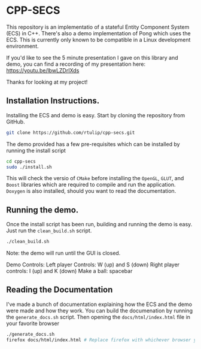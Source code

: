
# CPP-SECS
This repository is an implementatio of a stateful Entity Component System (ECS) in C++. There's also a demo implementation of Pong which uses the ECS. This is currently only known to be compatible in a Linux development environment.

If you'd like to see the 5 minute presentation I gave on this library and demo, you can find a recording of my presentation here: https://youtu.be/lbwLZDrIXds

Thanks for looking at my project!

## Installation Instructions.

Installing the ECS and demo is easy. Start by cloning the repository from GitHub.
```bash
git clone https://github.com/rtulip/cpp-secs.git
``` 

The demo provided has a few pre-requisites which can be installed by running the install script
```bash
cd cpp-secs
sudo ./install.sh
```

This will check the versio of `CMake` before installing the `OpenGL`, `GLUT`, and `Boost` libraries which are required to compile and run the application. `Doxygen` is also installed, should you want to read the documentation.

## Running the demo.
Once the install script has been run, building and running the demo is easy. Just run the `clean_build.sh` script.
```bash
./clean_build.sh
``` 
Note: the demo will run until the GUI is closed.

Demo Controls:
    Left player Controls: W (up) and S (down)
    Right player controls: I (up) and K (down)
    Make a ball: spacebar 

## Reading the Documentation
I've made a bunch of documentation explaining how the ECS and the demo were made and how they work. You can build the documenation by running the `generate_docs.sh` script. Then opening the `docs/html/index.html` file in your favorite browser
```bash
./generate_docs.sh
firefox docs/html/index.html # Replace firefox with whichever browser you'd prefer.
```